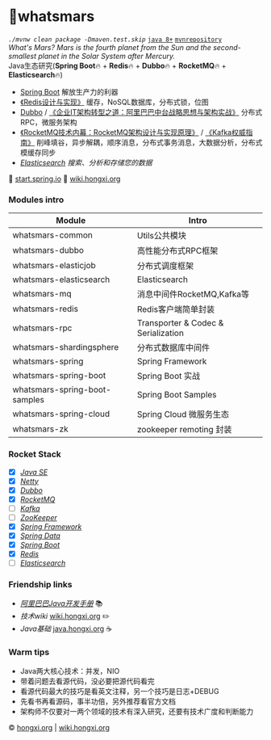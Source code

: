 # 🚀whatsmars
*`./mvnw clean package -Dmaven.test.skip`* [`java 8+`](http://www.oracle.com/technetwork/java/javase/downloads) [`mvnrepository`](http://mvn.hongxi.org)
<br>*What's Mars? Mars is the fourth planet from the Sun and the second-smallest planet in the Solar System after Mercury.*
<br>Java生态研究(**Spring Boot**🔥 + **Redis**🔥 + **Dubbo**🔥 + **RocketMQ**🔥 + **Elasticsearch**🔥)
- [Spring Boot](https://spring.io/projects/spring-boot) 解放生产力的利器
- [《Redis设计与实现》](https://e.jd.com/30189715.html) 缓存，NoSQL数据库，分布式锁，位图
- [Dubbo](http://dubbo.apache.org/en-us/) / [《企业IT架构转型之道：阿里巴巴中台战略思想与架构实战》](https://book.douban.com/subject/27039508/) 分布式RPC，微服务架构
- [《RocketMQ技术内幕：RocketMQ架构设计与实现原理》](https://e.jd.com/30446645.html) / [《Kafka权威指南》](https://e.jd.com/30442811.html) 削峰填谷，异步解耦，顺序消息，分布式事务消息，大数据分析，分布式模缓存同步
- [*Elasticsearch*](https://www.elastic.co) *搜索、分析和存储您的数据*

👻 [start.spring.io](https://start.spring.io) 👻 [wiki.hongxi.org](http://wiki.hongxi.org)

### Modules intro
Module | Intro
------ | ------
whatsmars-common | Utils公共模块
whatsmars-dubbo | 高性能分布式RPC框架
whatsmars-elasticjob | 分布式调度框架
whatsmars-elasticsearch | Elasticsearch
whatsmars-mq | 消息中间件RocketMQ,Kafka等
whatsmars-redis | Redis客户端简单封装
whatsmars-rpc | Transporter & Codec & Serialization
whatsmars-shardingsphere | 分布式数据库中间件
whatsmars-spring | Spring Framework
whatsmars-spring-boot | Spring Boot 实战
whatsmars-spring-boot-samples | Spring Boot Samples
whatsmars-spring-cloud | Spring Cloud 微服务生态
whatsmars-zk | zookeeper remoting 封装

### Rocket Stack
- [x] [*Java SE*](http://java.hongxi.org)
- [x] [*Netty*](https://github.com/netty/netty)
- [x] [*Dubbo*](https://github.com/apache/dubbo)
- [x] [*RocketMQ*](https://github.com/apache/rocketmq)
- [ ] [*Kafka*](https://github.com/apache/kafka)
- [ ] [*ZooKeeper*](https://github.com/apache/zookeeper)
- [x] [*Spring Framework*](https://github.com/spring-projects/spring-framework)
- [x] [*Spring Data*](https://github.com/spring-projects/spring-data-examples)
- [x] [*Spring Boot*](https://github.com/spring-projects/spring-boot)
- [x] [*Redis*](https://github.com/antirez/redis)
- [ ] [*Elasticsearch*](https://github.com/elastic/elasticsearch)

### Friendship links
- [*阿里巴巴Java开发手册*](https://github.com/alibaba/Alibaba-Java-Coding-Guidelines) 📚
- *技术wiki* [wiki.hongxi.org](http://wiki.hongxi.org) ✏️
- *Java基础* [java.hongxi.org](http://java.hongxi.org) ☕

### Warm tips
- Java两大核心技术：并发，NIO
- 带着问题去看源代码，没必要把源代码看完
- 看源代码最大的技巧是看英文注释，另一个技巧是日志+DEBUG
- 先看书再看源码，事半功倍，另外推荐看官方文档
- 架构师不仅要对一两个领域的技术有深入研究，还要有技术广度和判断能力

&copy; [hongxi.org](http://hongxi.org) | [wiki.hongxi.org](http://wiki.hongxi.org)
